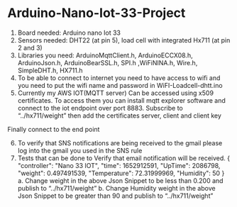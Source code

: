 # Arduino-Nano-Iot-33-Project
1)	Board needed: Arduino nano Iot 33
2)	Sensors needed: DHT22 (at pin 5), load cell with integrated Hx711 (at pin 2 and 3)
3)	Libraries you need: ArduinoMqttClient.h, ArduinoECCX08.h, ArduinoJson.h, ArduinoBearSSL.h, SPI.h ,WiFiNINA.h, Wire.h, SimpleDHT.h, HX711.h
4)	To be able to connect to internet you need to have access to wifi and you need to put the wifi name and password in WiFI-Loadcell-dhtt.ino
5)	Currently my AWS IOT(MQTT server) Can be accessed using x509 certificates. To access them you can install mqtt explorer software and connect to the iot endpoint over port 8883. Subscribe to “../hx711/weight” then add the certificates server, client  and client key

Finally connect to the end point 

6)	To verify that SNS notifications are being received to the gmail please log into the gmail you used in the SNS rule
7)	Tests that can be done to Verify that email notification will be received. 
{
  "controller": "Nano 33 IOT",
  "time": 1652912591,
  "UpTime": 2086798,
  "weight": 0.497491539,
  "Temperature": 72.31999969,
  "Humidity": 50
}
a.	Change weight in the above Json Snippet to be less than 0.200 and publish to “../hx711/weight”
b.	Change Humidity weight in the above Json Snippet to be greater than 90 and publish to “../hx711/weight”


